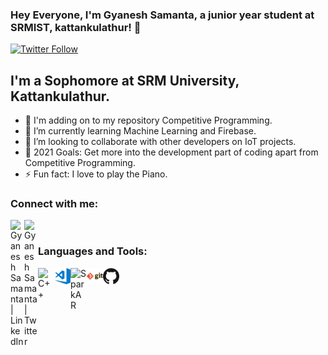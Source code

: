 ### Hey Everyone, I'm Gyanesh Samanta, a junior year student at SRMIST, kattankulathur! 👋

[![Twitter Follow](https://img.shields.io/twitter/follow/Samanta_Gyanesh?color=1DA1F2&logo=twitter&style=for-the-badge)](https://twitter.com/intent/follow?original_referer=https%3A%2F%2Fgithub.com%2FSamanta_Gyanesh&screen_name=Samanta_Gyanesh)

## I'm a Sophomore at SRM University, Kattankulathur.

- 🔭 I'm adding on to my repository Competitive Programming.
- 🌱 I’m currently learning Machine Learning and Firebase.
- 👯 I’m looking to collaborate with other developers on IoT projects.
- 🥅 2021 Goals: Get more into the development part of coding apart from Competitive Programming. 
- ⚡ Fun fact: I love to play the Piano.


### Connect with me:

[<img align="left" alt="Gyanesh Samanta | LinkedIn" width="22px" src="https://cdn.jsdelivr.net/npm/simple-icons@v3/icons/linkedin.svg" />][linkedin]
[<img align="left" alt="Gyanesh Samanta | Twitter" width="22px" src="https://cdn.jsdelivr.net/npm/simple-icons@v3/icons/twitter.svg" />][twitter]

<br />

### Languages and Tools:
<img align="left" alt="C++" width="26px" src="https://user-images.githubusercontent.com/52783096/123093435-51805c80-d449-11eb-9021-6f43a215dbf7.png" />
<img align="left" alt="Visual Studio Code" width="26px" src="https://raw.githubusercontent.com/github/explore/80688e429a7d4ef2fca1e82350fe8e3517d3494d/topics/visual-studio-code/visual-studio-code.png" />
<img align="left" alt="SparkAR" width="26px" src="https://user-images.githubusercontent.com/52783096/123094258-51cd2780-d44a-11eb-99b3-fd56e4bd738f.png"/>
<img align="left" alt="Git" width="26px" src="https://raw.githubusercontent.com/github/explore/80688e429a7d4ef2fca1e82350fe8e3517d3494d/topics/git/git.png" />
<img align="left" alt="GitHub" width="26px" src="https://raw.githubusercontent.com/github/explore/78df643247d429f6cc873026c0622819ad797942/topics/github/github.png" />

<br />
<br />

[twitter]: https://twitter.com/samanta_gyanesh
[linkedin]: https://www.linkedin.com/in/gyanesh-s-1a7a9b122/
